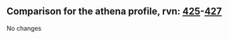 ## Comparison for the athena profile, rvn: [425](https://github.com/PRO100KatYT/FortniteProfileRevisions/tree/main/profiles/athena/425%20athena.json)-[427](https://github.com/PRO100KatYT/FortniteProfileRevisions/tree/main/profiles/athena/427%20athena.json)

No changes
